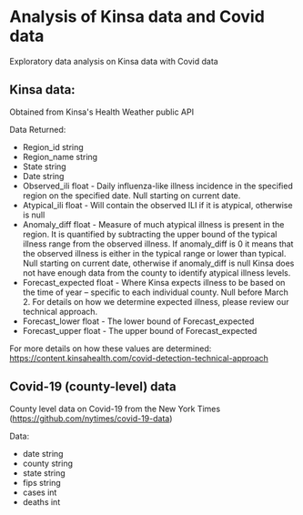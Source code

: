 # Analysis of Kinsa data and Covid data

Exploratory data analysis on Kinsa data with Covid data

## Kinsa data:
Obtained from Kinsa's Health Weather public API

Data Returned:
- Region_id string 
- Region_name string
- State string
- Date string
- Observed_ili float - Daily influenza-like illness incidence in the specified region on the specified date. Null starting on current date.
- Atypical_ili float - Will contain the observed ILI if it is atypical, otherwise is null
- Anomaly_diff  float - Measure of much atypical illness is present in the region. It is quantified by subtracting the upper bound of the typical illness range from the observed illness. If anomaly_diff is 0 it means that the observed illness is either in the typical range or lower than typical. Null starting on current date, otherwise if anomaly_diff is null Kinsa does not have enough data from the county to identify atypical illness levels.
- Forecast_expected  float - Where Kinsa expects illness to be based on the time of year – specific to each individual county. Null before March 2. For details on how we determine expected illness, please review our technical approach.
- Forecast_lower  float - The lower bound of Forecast_expected
- Forecast_upper  float - The upper bound of Forecast_expected

For more details on how these values are determined: https://content.kinsahealth.com/covid-detection-technical-approach

## Covid-19 (county-level) data
County level data on Covid-19 from the New York Times (https://github.com/nytimes/covid-19-data)

Data:
- date string
- county string 
- state string
- fips string
- cases int
- deaths int
